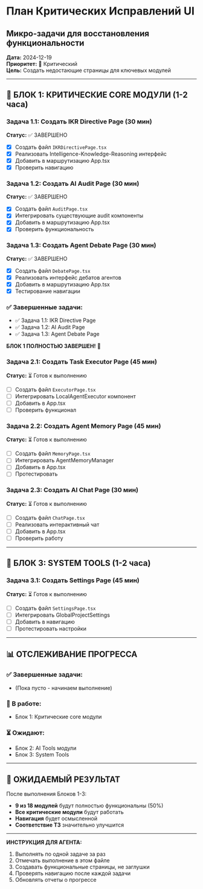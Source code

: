 # План Критических Исправлений UI
## Микро-задачи для восстановления функциональности

**Дата:** 2024-12-19  
**Приоритет:** 🔴 Критический  
**Цель:** Создать недостающие страницы для ключевых модулей

---

## 🎯 БЛОК 1: КРИТИЧЕСКИЕ CORE МОДУЛИ (1-2 часа)

### Задача 1.1: Создать IKR Directive Page (30 мин)
**Статус:** ✅ ЗАВЕРШЕНО
- [x] Создать файл `IKRDirectivePage.tsx`
- [x] Реализовать Intelligence-Knowledge-Reasoning интерфейс
- [x] Добавить в маршрутизацию App.tsx
- [x] Проверить навигацию

### Задача 1.2: Создать AI Audit Page (30 мин)  
**Статус:** ✅ ЗАВЕРШЕНО
- [x] Создать файл `AuditPage.tsx`
- [x] Интегрировать существующие audit компоненты
- [x] Добавить в маршрутизацию App.tsx
- [x] Проверить функциональность

### Задача 1.3: Создать Agent Debate Page (30 мин)
**Статус:** ✅ ЗАВЕРШЕНО
- [x] Создать файл `DebatePage.tsx`
- [x] Реализовать интерфейс дебатов агентов
- [x] Добавить в маршрутизацию App.tsx
- [x] Тестирование навигации

### ✅ Завершенные задачи:
- ✅ Задача 1.1: IKR Directive Page
- ✅ Задача 1.2: AI Audit Page  
- ✅ Задача 1.3: Agent Debate Page

**БЛОК 1 ПОЛНОСТЬЮ ЗАВЕРШЕН!** 🎉

### Задача 2.1: Создать Task Executor Page (45 мин)
**Статус:** ⏳ Готов к выполнению
- [ ] Создать файл `ExecutorPage.tsx`
- [ ] Интегрировать LocalAgentExecutor компонент
- [ ] Добавить в App.tsx
- [ ] Проверить функционал

### Задача 2.2: Создать Agent Memory Page (45 мин)
**Статус:** ⏳ Готов к выполнению
- [ ] Создать файл `MemoryPage.tsx`
- [ ] Интегрировать AgentMemoryManager
- [ ] Добавить в App.tsx
- [ ] Протестировать

### Задача 2.3: Создать AI Chat Page (30 мин)
**Статус:** ⏳ Готов к выполнению
- [ ] Создать файл `ChatPage.tsx`
- [ ] Реализовать интерактивный чат
- [ ] Добавить в App.tsx
- [ ] Проверить работу

---

## 🔧 БЛОК 3: SYSTEM TOOLS (1-2 часа)

### Задача 3.1: Создать Settings Page (45 мин)
**Статус:** ⏳ Готов к выполнению
- [ ] Создать файл `SettingsPage.tsx`
- [ ] Интегрировать GlobalProjectSettings
- [ ] Добавить в навигацию
- [ ] Протестировать настройки

---

## 📊 ОТСЛЕЖИВАНИЕ ПРОГРЕССА

### ✅ Завершенные задачи:
- (Пока пусто - начинаем выполнение)

### 🔄 В работе:
- Блок 1: Критические core модули

### ⏳ Ожидают:
- Блок 2: AI Tools модули
- Блок 3: System Tools

---

## 🎯 ОЖИДАЕМЫЙ РЕЗУЛЬТАТ

После выполнения Блоков 1-3:
- **9 из 18 модулей** будут полностью функциональны (50%)
- **Все критические модули** будут работать
- **Навигация** будет осмысленной
- **Соответствие ТЗ** значительно улучшится

---

**ИНСТРУКЦИЯ ДЛЯ АГЕНТА:**
1. Выполнять по одной задаче за раз
2. Отмечать выполнение в этом файле
3. Создавать функциональные страницы, не заглушки
4. Проверять навигацию после каждой задачи
5. Обновлять отчеты о прогрессе